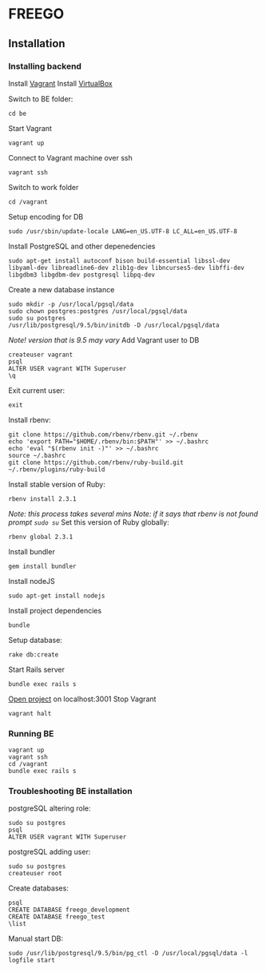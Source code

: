 # FREEGO

## Installation


### Installing backend

Install [Vagrant](https://www.vagrantup.com/downloads.html)
Install [VirtualBox](https://www.virtualbox.org/wiki/Downloads)

Switch to BE folder:
```
cd be
```

Start Vagrant
```
vagrant up
```
Connect to Vagrant machine over ssh
```
vagrant ssh
```
Switch to work folder
```
cd /vagrant
```
Setup encoding for DB
```
sudo /usr/sbin/update-locale LANG=en_US.UTF-8 LC_ALL=en_US.UTF-8
```
Install PostgreSQL and other depenedencies
```
sudo apt-get install autoconf bison build-essential libssl-dev libyaml-dev libreadline6-dev zlib1g-dev libncurses5-dev libffi-dev libgdbm3 libgdbm-dev postgresql libpq-dev
```
Create a new database instance
```
sudo mkdir -p /usr/local/pgsql/data
sudo chown postgres:postgres /usr/local/pgsql/data
sudo su postgres
/usr/lib/postgresql/9.5/bin/initdb -D /usr/local/pgsql/data
```
_Note! version that is 9.5 may vary_
Add Vagrant user to DB
```
createuser vagrant
psql
ALTER USER vagrant WITH Superuser
\q 
```
Exit current user:
```
exit
```
Install rbenv:
```
git clone https://github.com/rbenv/rbenv.git ~/.rbenv
echo 'export PATH="$HOME/.rbenv/bin:$PATH"' >> ~/.bashrc
echo 'eval "$(rbenv init -)"' >> ~/.bashrc
source ~/.bashrc
git clone https://github.com/rbenv/ruby-build.git ~/.rbenv/plugins/ruby-build
```
Install stable version of Ruby:
```
rbenv install 2.3.1
```
_Note: this process takes several mins_
_Note: if it says that rbenv is not found prompt `sudo su`_
Set this version of Ruby globally:
```
rbenv global 2.3.1
```
Install bundler
```
gem install bundler
```
Install nodeJS
```
sudo apt-get install nodejs
```
Install project dependencies
```
bundle
```
Setup database:
```
rake db:create
```
Start Rails server
```
bundle exec rails s
```
[Open project](localhost:3001) on localhost:3001
Stop Vagrant
```
vagrant halt
```

### Running BE
```
vagrant up
vagrant ssh
cd /vagrant
bundle exec rails s
```

### Troubleshooting BE installation
postgreSQL altering role:
```
sudo su postgres
psql
ALTER USER vagrant WITH Superuser
```
postgreSQL adding user:
```
sudo su postgres
createuser root
```
Create databases:
```
psql
CREATE DATABASE freego_development
CREATE DATABASE freego_test
\list
```
Manual start DB:
```
sudo /usr/lib/postgresql/9.5/bin/pg_ctl -D /usr/local/pgsql/data -l logfile start
```
